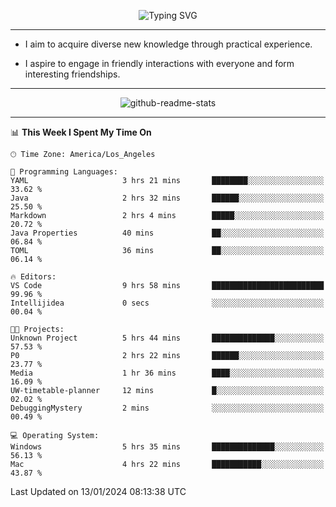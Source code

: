 <p align="center">
  <img src="https://readme-typing-svg.demolab.com?font=Fira+Code&weight=500&size=32&duration=2500&pause=1600&center=true&vCenter=true&random=false&width=1024&height=64&lines=Hi+there+%F0%9F%91%8B;I'm+delighted+you+could+make+it+here+%F0%9F%8E%89;I'm+Harry%2C+a+college+student+still+finding+my+way" alt="Typing SVG" />
</p>


---


- I aim to acquire diverse new knowledge through practical experience.

- I aspire to engage in friendly interactions with everyone and form interesting friendships.


---


<p align="center">
  <img src="https://github-readme-stats.vercel.app/api?username=Harry-Jing&show_icons=true" alt="github-readme-stats"/>
</p>


---

<!--START_SECTION:waka-->
📊 **This Week I Spent My Time On** 

```text
🕑︎ Time Zone: America/Los_Angeles

💬 Programming Languages: 
YAML                     3 hrs 21 mins       ████████░░░░░░░░░░░░░░░░░   33.62 % 
Java                     2 hrs 32 mins       ██████░░░░░░░░░░░░░░░░░░░   25.50 % 
Markdown                 2 hrs 4 mins        █████░░░░░░░░░░░░░░░░░░░░   20.72 % 
Java Properties          40 mins             ██░░░░░░░░░░░░░░░░░░░░░░░   06.84 % 
TOML                     36 mins             ██░░░░░░░░░░░░░░░░░░░░░░░   06.14 % 

🔥 Editors: 
VS Code                  9 hrs 58 mins       █████████████████████████   99.96 % 
Intellijidea             0 secs              ░░░░░░░░░░░░░░░░░░░░░░░░░   00.04 % 

🐱‍💻 Projects: 
Unknown Project          5 hrs 44 mins       ██████████████░░░░░░░░░░░   57.53 % 
P0                       2 hrs 22 mins       ██████░░░░░░░░░░░░░░░░░░░   23.77 % 
Media                    1 hr 36 mins        ████░░░░░░░░░░░░░░░░░░░░░   16.09 % 
UW-timetable-planner     12 mins             █░░░░░░░░░░░░░░░░░░░░░░░░   02.02 % 
DebuggingMystery         2 mins              ░░░░░░░░░░░░░░░░░░░░░░░░░   00.49 % 

💻 Operating System: 
Windows                  5 hrs 35 mins       ██████████████░░░░░░░░░░░   56.13 % 
Mac                      4 hrs 22 mins       ███████████░░░░░░░░░░░░░░   43.87 % 
```


 Last Updated on 13/01/2024 08:13:38 UTC
<!--END_SECTION:waka-->
